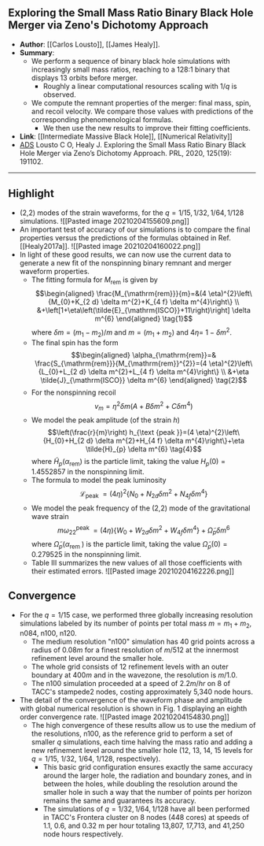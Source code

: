 ## Exploring the Small Mass Ratio Binary Black Hole Merger via Zeno's Dichotomy Approach

- **Author**: [[Carlos Lousto]], [[James Healy]].
- **Summary**:
	- We perform a sequence of binary black hole simulations with increasingly small mass ratios, reaching to a 128:1 binary that displays 13 orbits before merger.
		- Roughly a linear computational resources scaling with $1/q$ is observed.
	- We compute the remnant properties of the merger: final mass, spin, and recoil velocity. We compare those values with predictions of the corresponding phenomenological formulas.
		- We then use the new results to improve their fitting coefficients.
- **Link**: [[Intermediate Massive Black Hole]], [[Numerical Relativity]]
- [ADS](https://ui.adsabs.harvard.edu/abs/2020PhRvL.125s1102L) Lousto C O, Healy J. Exploring the Small Mass Ratio Binary Black Hole Merger via Zeno’s Dichotomy Approach. PRL, 2020, 125(19): 191102.

___

## Highlight

- (2,2) modes of the strain waveforms, for the $q = 1/15, 1/32, 1/64, 1/128$ simulations.
	![[Pasted image 20210204155609.png]]
- An important test of accuracy of our simulations is to compare the final properties versus the predictions of the formulas obtained in Ref. [[Healy2017a]].
	![[Pasted image 20210204160022.png]]
- In light of these good results, we can now use the current data to generate a new fit of the nonspinning binary remnant and merger waveform properties.
	- The fitting formula for $M_{\mathrm{rem}}$ is given by $$\begin{aligned} \frac{M_{\mathrm{rem}}}{m}=&(4 \eta)^{2}\left\{M_{0}+K_{2 d} \delta m^{2}+K_{4 f} \delta m^{4}\right\} \\ &+\left[1+\eta\left(\tilde{E}_{\mathrm{ISCO}}+11\right)\right] \delta m^{6} \end{aligned} \tag{1}$$ where $\delta m=\left(m_{1}-m_{2}\right) / m$ and $m=\left(m_{1}+m_{2}\right)$ and $4 \eta=$ $1-\delta m^{2}$.
	- The final spin has the form $$\begin{aligned} \alpha_{\mathrm{rem}}=& \frac{S_{\mathrm{rem}}}{M_{\mathrm{rem}}^{2}}=(4 \eta)^{2}\left\{L_{0}+L_{2 d} \delta m^{2}+L_{4 f} \delta m^{4}\right\} \\ &+\eta \tilde{J}_{\mathrm{ISCO}} \delta m^{6} \end{aligned} \tag{2}$$ 
	- For the nonspinning recoil $$v_{m}=\eta^{2} \delta m\left(A+B \delta m^{2}+C \delta m^{4}\right) \tag{3}$$
	- We model the peak amplitude (of the strain $h$) $$\left(\frac{r}{m}\right) h_{\text {peak }}=(4 \eta)^{2}\left\{H_{0}+H_{2 d} \delta m^{2}+H_{4 f} \delta m^{4}\right\}+\eta \tilde{H}_{p} \delta m^{6} \tag{4}$$ where $\tilde{H}_{p}\left(\alpha_{\mathrm{rem}}\right)$ is the particle limit, taking the value $H_{p}(0)=1.4552857$ in the nonspinning limit.
	- The formula to model the peak luminosity $$\mathcal{L}_{\text {peak }}=(4 \eta)^{2}\left\{N_{0}+N_{2 d} \delta m^{2}+N_{4 f} \delta m^{4}\right\} \tag{5}$$
	- We model the peak frequency of the (2,2) mode of the gravitational wave strain $$m \omega_{22}^{\text {peak }}=(4 \eta)\left\{W_{0}+W_{2 d} \delta m^{2}+W_{4 f} \delta m^{4}\right\}+\tilde{\Omega}_{p} \delta m^{6} \tag{6}$$ where $\tilde{\Omega}_{p}\left(\alpha_{\text {rem }}\right)$ is the particle limit, taking the value $\tilde{\Omega}_{p}(0)=0.279525$ in the nonspinning limit.
	- Table III summarizes the new values of all those coefficients with their estimated errors.
		![[Pasted image 20210204162226.png]]
			
## Convergence

- For the $q=1 / 15$ case, we performed three globally increasing resolution simulations labeled by its number of points per total mass $m=m_{1}+m_{2}$, n084, n100, n120.
	- The medium resolution "n100" simulation has $40$ grid points across a radius of $0.08m$ for a finest resolution of $m/512$ at the innermost refinement level around the smaller hole.
	- The whole grid consists of $12$ refinement levels with an outer boundary at $400m$ and in the wavezone, the resolution is $m / 1.0$.
	- The n100 simulation proceeded at a speed of $2.2m/hr$ on 8 of TACC's stampede2 nodes, costing approximately 5,340 node hours.
- The detail of the convergence of the waveform phase and amplitude with global numerical resolution is shown in Fig. 1 displaying an eighth order convergence rate.
	![[Pasted image 20210204154830.png]]
	- The high convergence of these results allow us to use the medium of the resolutions, n100, as the reference grid to perform a set of smaller $q$ simulations, each time halving the mass ratio and adding a new refinement level around the smaller hole (12, 13, 14, 15 levels for $q =1/15$, $1/32$, $1/64$, $1/128$, respectively).
		- This basic grid configuration ensures exactly the same accuracy around the larger hole, the radiation and boundary zones, and in between the holes, while doubling the resolution around the smaller hole in such a way that the number of points per horizon remains the same and guarantees its accuracy.
		- The simulations of $q = 1/32, 1/64, 1/128$ have all been performed in TACC's Frontera cluster on 8 nodes (448 cores) at speeds of 1.1, 0.6, and 0.32 m per hour totaling 13,807, 17,713, and 41,250 node hours respectively.